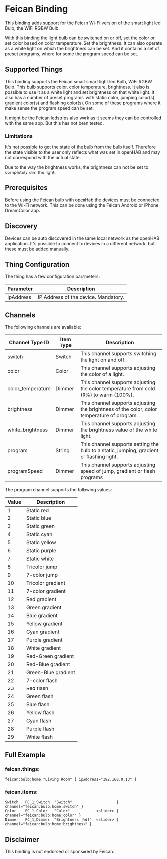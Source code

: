 # Feican Binding

This binding adds support for the Feican Wi-Fi version of the smart light led Bulb, the WiFi RGBW Bulb. 

With this binding the light bulb can be switched on or off, set the color or set color based on color temperature.
Set the brightness. It can also operate as a white light on which the brightness can be set. And it contains a set
of preset programs, where for some the program speed can be set.

## Supported Things

This binding supports the Feican smart smart light led Bulb, WiFi RGBW Bulb. This bulb supports color, color temperature,
brightness. It also is possible to use it as a white light and set brightness on that white light. It also has a number of
preset programs, with static color, jumping color(s), gradient color(s) and flashing color(s). On some of these programs
where it make sense the program speed can be set.

It might be the Feican ledstrips also work as it seems they can be controlled with the same app. But this has not been tested.

### Limitations

It's not possible to get the state of the bulb from the bulb itself. Therefore the state visible to the user only reflects
what was set in openHAB and may not correspond with the actual state.

Due to the way the brightness works, the brightness can not be set to completely dim the light.

## Prerequisites

Before using the Feican bulb with openHab the devices must be connected to the Wi-Fi network. This can be done using the
Feican Android or iPhone DreamColor app.

## Discovery

Devices can be auto discovered in the same local network as the openHAB application. It's possible to connect to
devices in a different network, but these must be added manually.


## Thing Configuration

The thing has a few configuration parameters:

| Parameter | Description                                                              |
|-----------|------------------------------------------------------------------------- |
| ipAddress | IP Address of the device. Mandatory.                                     |

## Channels

The following channels are available:

| Channel Type ID   | Item Type | Description                                                                                |
|-------------------|-----------|--------------------------------------------------------------------------------------------|
| switch            | Switch    | This channel supports switching the light on and off.                                      |
| color             | Color     | This channel supports adjusting the color of a light.                                      |
| color_temperature | Dimmer    | This channel supports adjusting the color temperature from cold (0%) to warm (100%).       |
| brightness        | Dimmer    | This channel supports adjusting the brightness of the color, color temperature of program. |
| white_brightness  | Dimmer    | This channel supports adjusting the brightness value of the white light.                   |
| program           | String    | This channel supports setting the bulb to a static, jumping, gradient or flashing light.   |
| programSpeed      | Dimmer    | This channel supports adjusting speed of jump, gradient or flash programs                  |

The program channel supports the following values:

| Value | Description         |
|-------|---------------------|
| 1     | Static red          |
| 2     | Static blue         |
| 3     | Static green        |
| 4     | Static cyan         |
| 5     | Static yellow       |
| 6     | Static purple       |
| 7     | Static white        |
| 8     | Tricolor jump       |
| 9     | 7-color jump        |
| 10    | Tricolor gradient   |
| 11    | 7-color gradient    |
| 12    | Red gradient        |
| 13    | Green gradient      |
| 14    | Blue gradient       |
| 15    | Yellow gradient     |
| 16    | Cyan gradient       |
| 17    | Purple gradient     |
| 18    | White gradient      |
| 19    | Red-Green gradient  |
| 20    | Red-Blue gradient   |
| 21    | Green-Blue gradient |
| 22    | 7-color flash       |
| 23    | Red flash           |
| 24    | Green flash         |
| 25    | Blue flash          |
| 26    | Yellow flash        |
| 27    | Cyan flash          |
| 28    | Purple flash        |
| 29    | White flash         |

## Full Example

### feican.things:

```
feican:bulb:home "Living Room" [ ipAddress="192.168.0.13" ]
```

### feican.items:

```
Switch   FC_1_Switch  "Switch"                    { channel="feican:bulb:home:switch" }
Color    FC_1_Color   "Color"            <slider> { channel="feican:bulb:home:color" }
Dimmer   FC_1_Dimmer  "Brightness [%d]"  <slider> { channel="feican:bulb:home:brightness" }
```

## Disclaimer

This binding is not endorsed or sponsored by Feican.
